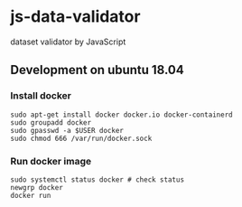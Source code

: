 # js-data-validator
dataset validator by JavaScript

## Development on ubuntu 18.04

### Install docker

```
sudo apt-get install docker docker.io docker-containerd
sudo groupadd docker
sudo gpasswd -a $USER docker
sudo chmod 666 /var/run/docker.sock
```

### Run docker image

```
sudo systemctl status docker # check status
newgrp docker
docker run
```

